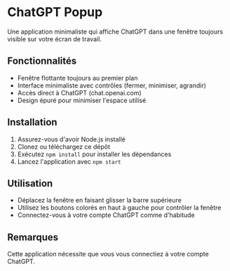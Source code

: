 # ChatGPT Popup

Une application minimaliste qui affiche ChatGPT dans une fenêtre toujours visible sur votre écran de travail.

## Fonctionnalités

- Fenêtre flottante toujours au premier plan
- Interface minimaliste avec contrôles (fermer, minimiser, agrandir)
- Accès direct à ChatGPT (chat.openai.com)
- Design épuré pour minimiser l'espace utilisé

## Installation

1. Assurez-vous d'avoir Node.js installé
2. Clonez ou téléchargez ce dépôt
3. Exécutez `npm install` pour installer les dépendances
4. Lancez l'application avec `npm start`

## Utilisation

- Déplacez la fenêtre en faisant glisser la barre supérieure
- Utilisez les boutons colorés en haut à gauche pour contrôler la fenêtre
- Connectez-vous à votre compte ChatGPT comme d'habitude

## Remarques

Cette application nécessite que vous vous connectiez à votre compte ChatGPT.